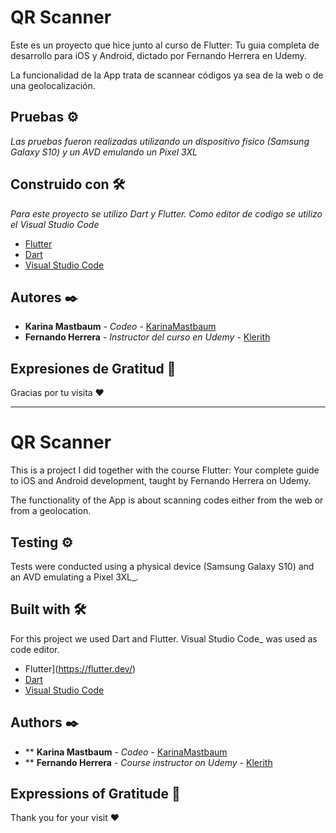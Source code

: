 # QR Scanner

Este es un proyecto que hice junto al curso de Flutter: Tu guia completa de desarrollo para iOS y Android, dictado por Fernando Herrera en Udemy.

La funcionalidad de la App trata de scannear códigos ya sea de la web o de una geolocalización.

## Pruebas ⚙️

_Las pruebas fueron realizadas utilizando un dispositivo fisico (Samsung Galaxy S10) y un AVD emulando un Pixel 3XL_

## Construido con 🛠️

_Para este proyecto se utilizo Dart y Flutter. Como editor de codigo se utilizo el Visual Studio Code_

* [Flutter](https://flutter.dev/)
* [Dart](https://dart.dev/)
* [Visual Studio Code](https://code.visualstudio.com/)

## Autores ✒️

* **Karina Mastbaum** - *Codeo* - [KarinaMastbaum](https://github.com/KarinaMastbaum)
* **Fernando Herrera** - *Instructor del curso en Udemy* - [Klerith](https://github.com/Klerith)

## Expresiones de Gratitud 🎁



Gracias por tu visita ❤️


---

# QR Scanner

This is a project I did together with the course Flutter: Your complete guide to iOS and Android development, taught by Fernando Herrera on Udemy.

The functionality of the App is about scanning codes either from the web or from a geolocation.

## Testing ⚙️

Tests were conducted using a physical device (Samsung Galaxy S10) and an AVD emulating a Pixel 3XL_.

## Built with 🛠️

For this project we used Dart and Flutter. Visual Studio Code_ was used as code editor.

* Flutter](https://flutter.dev/)
* [Dart](https://dart.dev/)
* [Visual Studio Code](https://code.visualstudio.com/)

## Authors ✒️

* ** **Karina Mastbaum** - *Codeo* - [KarinaMastbaum](https://github.com/KarinaMastbaum)
* ** **Fernando Herrera** - *Course instructor on Udemy* - [Klerith](https://github.com/Klerith)

## Expressions of Gratitude 🎁



Thank you for your visit ❤️
